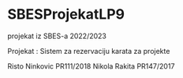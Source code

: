 # SBESProjekatLP9
projekat iz SBES-a 2022/2023

Projekat : Sistem za rezervaciju karata za projekte

Risto Ninkovic PR111/2018
Nikola Rakita PR147/2017
